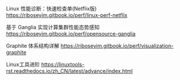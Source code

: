 Linux 性能诊断：快速检查单(Netflix版)
https://riboseyim.gitbook.io/perf/linux-perf-netflix

基于 Ganglia 实现计算集群性能态势感知
https://riboseyim.gitbook.io/perf/opensource-ganglia

Graphite 体系结构详解
https://riboseyim.gitbook.io/perf/visualization-graphite

Linux工具进阶
https://linuxtools-rst.readthedocs.io/zh_CN/latest/advance/index.html
